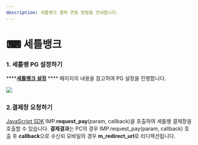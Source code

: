```yaml
---
description: 세틀뱅크 결제 연동 방법을 안내합니다.
---
```


# ⌨ 세틀뱅크

### 1. 세틀뱅 PG 설정하기

****[**세틀뱅크 설정**](../undefined/2.-pg/pg/undefined-6.md) **** 페이지의 내용을 참고하여 PG 설정을 진행합니다.

![](<../.gitbook/assets/스크린샷 2022-06-01 오후 4.32.44.png>)

### 2.결제창 요청하기

[JavaScript SDK](../sdk/javascript-sdk/) IMP.**request\_pay**(param, callback)을 호출하여 세틀뱅 결제창을 호출할 수 있습니다. **결제결과**는 PC의 경우 IMP.request\_pay(param, callback) 호출 후 **callback**으로 수신되 모바일의 경우 **m\_redirect\_url**로 리디렉션됩니다.
